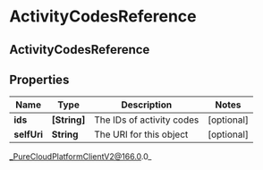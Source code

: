 # ActivityCodesReference

## ActivityCodesReference

## Properties

|Name | Type | Description | Notes|
|------------ | ------------- | ------------- | -------------|
| **ids** | **[String]** | The IDs of activity codes | [optional] |
| **selfUri** | **String** | The URI for this object | [optional] |



_PureCloudPlatformClientV2@166.0.0_
